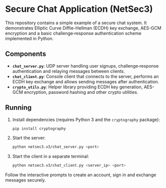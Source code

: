 # Secure Chat Application (NetSec3)

This repository contains a simple example of a secure chat system.
It demonstrates Elliptic Curve Diffie-Hellman (ECDH) key exchange,
AES-GCM encryption and a basic challenge‑response authentication
scheme implemented in Python.

## Components

- **`chat_server.py`**: UDP server handling user signups,
  challenge‑response authentication and relaying messages between
  clients.
- **`chat_client.py`**: Console client that connects to the server,
  performs an ECDH key exchange and allows sending messages after
  authentication.
- **`crypto_utils.py`**: Helper library providing ECDH key generation,
  AES-GCM encryption, password hashing and other crypto utilities.

## Running

1. Install dependencies (requires Python 3 and the
   `cryptography` package):

   ```bash
   pip install cryptography
   ```

2. Start the server:

   ```bash
   python netsec3.v3/chat_server.py <port>
   ```

3. Start the client in a separate terminal:

   ```bash
   python netsec3.v3/chat_client.py <server_ip> <port>
   ```

Follow the interactive prompts to create an account, sign in and
exchange messages securely.
